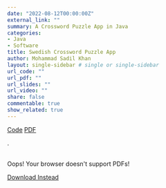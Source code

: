 ```yaml
---
date: "2022-08-12T00:00:00Z"
external_link: ""
summary: A Crossword Puzzle App in Java
categories:
- Java
- Software
title: Swedish Crossword Puzzle App
author: Mohammad Sadil Khan
layout: single-sidebar # single or single-sidebar
url_code: ""
url_pdf: ""
url_slides: ""
url_video: ""
share: false
commentable: true
show_related: true
---
```


<p><a href = "https://github.com/SadilKhan/MLDM-2020-2022/tree/main/Semester%203%20-%20KUL/Introduction%20to%20Object%20Oriented%20Programming/Java%20Project">Code</a> <a href = "report_java_scpa.pdf">PDF</a></p>.
<div>&nbsp</div>
<object data='report_java_scpa.pdf' style='width:100%;height:2100px'>
    <p>Oops! Your browser doesn't support PDFs!</p>
    <p><a href="some.pdf">Download Instead</a></p>
</object>


